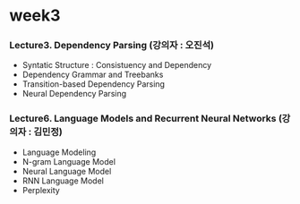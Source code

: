 # week3
  
### Lecture3. Dependency Parsing (강의자 : 오진석)  
* Syntatic Structure : Consistuency and Dependency 
* Dependency Grammar and Treebanks
* Transition-based Dependency Parsing
* Neural Dependency Parsing 


### Lecture6. Language Models and Recurrent Neural Networks (강의자 : 김민정)  
* Language Modeling 
* N-gram Language Model 
* Neural Language Model 
* RNN Language Model 
* Perplexity 
